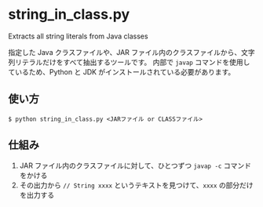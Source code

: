 # string_in_class.py
Extracts all string literals from Java classes

指定した Java クラスファイルや、JAR ファイル内のクラスファイルから、文字列リテラルだけをすべて抽出するツールです。
内部で `javap` コマンドを使用しているため、Python と JDK がインストールされている必要があります。

## 使い方

```
$ python string_in_class.py <JARファイル or CLASSファイル>
```

## 仕組み

1. JAR ファイル内のクラスファイルに対して、ひとつずつ `javap -c` コマンドをかける
2. その出力から `// String xxxx` というテキストを見つけて、`xxxx` の部分だけを出力する

